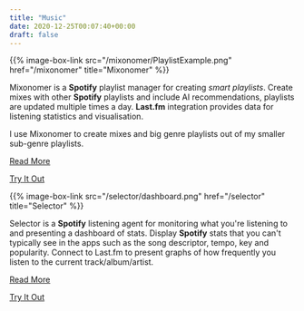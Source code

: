 ```yaml
---
title: "Music"
date: 2020-12-25T00:07:40+00:00
draft: false
---
```


{{% image-box-link src="/mixonomer/PlaylistExample.png" href="/mixonomer" title="Mixonomer" %}}

Mixonomer is a __Spotify__ playlist manager for creating _smart playlists_. Create mixes with other __Spotify__ playlists and include AI recommendations, playlists are updated multiple times a day. __Last.fm__ integration provides data for listening statistics and visualisation.

I use Mixonomer to create mixes and big genre playlists out of my smaller sub-genre playlists.

[Read More](/mixonomer)

[Try It Out](https://mixonomer.sarsoo.xyz)

{{% image-box-link src="/selector/dashboard.png" href="/selector" title="Selector" %}}

Selector is a __Spotify__ listening agent for monitoring what you're listening to and presenting a dashboard of stats. Display __Spotify__ stats that you can't typically see in the apps such as the song descriptor, tempo, key and popularity. Connect to Last.fm to present graphs of how frequently you listen to the current track/album/artist.

[Read More](/selector)

[Try It Out](https://selector.sarsoo.xyz)